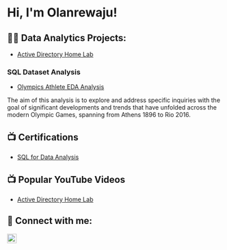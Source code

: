 <h1>Hi, I'm Olanrewaju! </h1>

<h2>👨‍💻 Data Analytics Projects:</h2>

  - [Active Directory Home Lab](https://github.com/joshmadakor1/Algorithms-Practice)
  ### SQL Dataset Analysis
  - [Olympics Athlete EDA Analysis](https://github.com/OlanrewajuDatanalyst/Olympics-Athlete-Events-EDA-Analysis)

The aim of this analysis is to explore and address specific inquiries with the goal of significant developments and trends that have unfolded across the modern Olympic Games, spanning from Athens 1896 to Rio 2016.

<h2>📺 Certifications</h2>

- [SQL for Data Analysis](https://www.youtube.com/watch?v=a83ASGn_V_s)

<h2>📺 Popular YouTube Videos</h2>

- [Active Directory Home Lab](https://www.youtube.com/watch?v=a83ASGn_V_s)

<h2> 🤳 Connect with me:</h2>

[<img align="left" alt="JoshMadakor | LinkedIn" width="22px" src="https://cdn.jsdelivr.net/npm/simple-icons@v3/icons/linkedin.svg" />][linkedin]

[linkedin]: https://linkedin.com/in/joshmadakor

<!--
**joshmadakor1/joshmadakor1** is a ✨ _special_ ✨ repository because its `README.md` (this file) appears on your GitHub profile.

Here are some ideas to get you started:

- 🔭 I’m currently working on ...
- 🌱 I’m currently learning ...
- 👯 I’m looking to collaborate on ...
- 🤔 I’m looking for help with ...
- 💬 Ask me about ...
- 📫 How to reach me: ...
- 😄 Pronouns: ...
- ⚡ Fun fact: ...
-->
